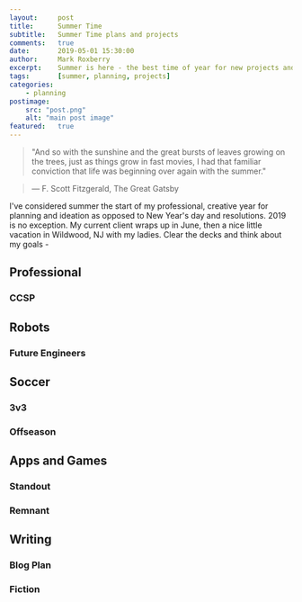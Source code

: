 ```yaml
---
layout:     post
title:      Summer Time
subtitle:   Summer Time plans and projects
comments:   true
date:       2019-05-01 15:30:00
author:     Mark Roxberry
excerpt:    Summer is here - the best time of year for new projects and plans.
tags:       [summer, planning, projects]
categories:
    - planning
postimage: 
    src: "post.png"
    alt: "main post image"
featured:   true
---
```

> "And so with the sunshine and the great bursts of leaves growing on the trees, just as things grow in fast movies, I had that familiar conviction that life was beginning over again with the summer."

> — F. Scott Fitzgerald, The Great Gatsby

 I've considered summer the start of my professional, creative year for planning and ideation as opposed to New Year's day and resolutions.  2019 is no exception.  My current client wraps up in June, then a nice little vacation in Wildwood, NJ with my ladies.  Clear the decks and think about my goals -

## Professional

### CCSP

## Robots

### Future Engineers

## Soccer

### 3v3

### Offseason

## Apps and Games

### Standout

### Remnant

## Writing

### Blog Plan

### Fiction
